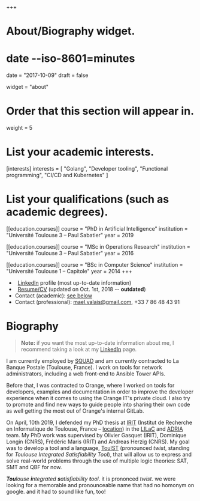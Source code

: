 +++
# About/Biography widget.
#     date --iso-8601=minutes
date = "2017-10-09"
draft = false

widget = "about"

# Order that this section will appear in.
weight = 5

# List your academic interests.
[interests]
  interests = [
    "Golang",
    "Developer tooling",
    "Functional programming",
    "CI/CD and Kubernetes"
  ]

# List your qualifications (such as academic degrees).
[[education.courses]]
  course = "PhD in Artificial Intelligence"
  institution = "Université Toulouse 3 – Paul Sabatier"
  year = 2019

[[education.courses]]
  course = "MSc in Operations Research"
  institution = "Université Toulouse 3 – Paul Sabatier"
  year = 2016

[[education.courses]]
  course = "BSc in Computer Science"
  institution = "Université Toulouse 1 – Capitole"
  year = 2014
+++

- <i class="fa fa-linkedin" style="margin-right:0.5em"></i> [LinkedIn] profile (most up-to-date information)
- <i class="fa fa-file" style="margin-right:0.5em"></i> [Resume/CV](resume_mael_valais.pdf) (updated on Oct. 1st, 2018 -- **outdated**)
- Contact (academic): [see below](#contact)
- Contact (professional): [mael.valais@gmail.com](#), +33 7 86 48 43 91

<!--
  [<img src="img/irit2018.svg" style="max-width:30%;min-width:2cm;float:right;margin:1em;margin-top:1cm">][irit]
-->

# Biography

> **Note:** if you want the most up-to-date information about me, I
> recommend taking a look at my [LinkedIn] page.

I am currently employed by [SQUAD] and am currently contracted to La Banque
Postale (Toulouse, France). I work on tools for network administrators,
including a web front-end to Ansible Tower APIs.

Before that, I was contracted to Orange, where I worked on tools for
developers, examples and documentation in order to improve the developer
experience when it comes to using the Orange IT's private cloud. I also try
to promote and find new ways to guide people into sharing their own code as
well getting the most out of Orange's internal GitLab.

[squad]: https://www.squad.fr

On April, 10th 2019, I defended my PhD thesis at [IRIT] \(Institut de
Recherche en Informatique de Toulouse, France – [location]) in the [LILaC]
and [ADRIA] team. My PhD work was supervised by Olivier Gasquet (IRIT),
Dominique Longin (CNRS), Frédéric Maris (IRIT) and Andreas Herzig (CNRS).
My goal was to develop a tool and a language, [TouIST] \(pronounced
_twist_, standing for _Toulouse Integrated Satisfiability Tool_\), that
will allow us to express and solve real-world problems through the use of
multiple logic theories: SAT, SMT and QBF for now.

[touist]: https://www.irit.fr/touist
[github]: https://github.com/touist/touist
[irit]: https://www.irit.fr
[lilac]: https://www.irit.fr/-Equipe-LILaC-
[adria]: https://www.irit.fr/-Equipe-ADRIA-
[LinkedIn]: https://www.linkedin.com/in/maelvalais/
[location]: https://goo.gl/maps/nuxdSM6P65J2
[twitter]: https://twitter.com/maelvalais
[profile]: https://www.irit.fr/spip.php?page=annuaire&code=10566

[^touist-meaning]:

  _**Tou**louse **i**ntegrated **s**atisfiability **t**ool_.
  it is prononced _twist_. we were looking for a memorable and
  pronounceable name that had no homonym on google. and it
  had to sound like fun, too!
